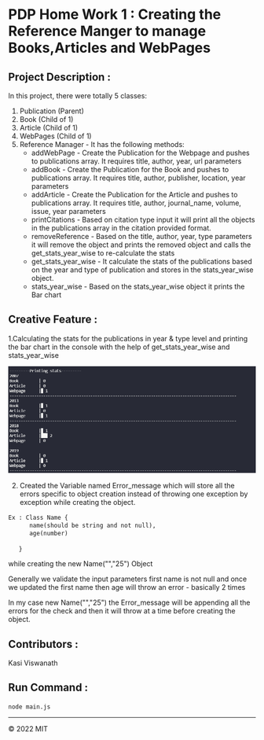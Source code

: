 # PDP Home Work 1 : Creating the Reference Manger to manage Books,Articles and WebPages

## Project Description :

In this project, there were totally 5 classes:

1. Publication (Parent)
2. Book (Child of 1)
3. Article (Child of 1)
4. WebPages (Child of 1)
5. Reference Manager - It has the following methods:
   - addWebPage - Create the Publication for the Webpage and pushes to publications array. It requires title, author, year, url parameters
   - addBook - Create the Publication for the Book and pushes to publications array. It requires title, author, publisher, location, year parameters
   - addArticle - Create the Publication for the Article and pushes to publications array. It requires title, author, journal_name, volume, issue, year parameters
   - printCitations - Based on citation type input it will print all the objects in the publications array in the citation provided format.
   - removeReference - Based on the title, author, year, type parameters it will remove the object and prints the removed object and calls the get_stats_year_wise to re-calculate the stats
   - get_stats_year_wise - It calculate the stats of the publications based on the year and type of publication and stores in the stats_year_wise object.
   - stats_year_wise - Based on the stats_year_wise object it prints the Bar chart

## Creative Feature :

1.Calculating the stats for the publications in year & type level and printing the bar chart in the console with the help of get_stats_year_wise and stats_year_wise

![Stats Image](stats.png)

2. Created the Variable named Error_message which will store all the errors specific to object creation instead of throwing one exception by exception while creating the object.

```
Ex : Class Name {
      name(should be string and not null),
      age(number)

   }
```

while creating the new Name("","25") Object

Generally we validate the input parameters first name is not null and once we updated the first name then age will throw an error - basically 2 times

In my case new Name("","25") the Error_message will be appending all the errors for the check and then it will throw at a time before creating the object.

## Contributors :

Kasi Viswanath ![![](https://github.com/remarkablemark.png?size=50)](https://github.com/remarkablemark)

## Run Command :

```
node main.js
```

---

© 2022 MIT
